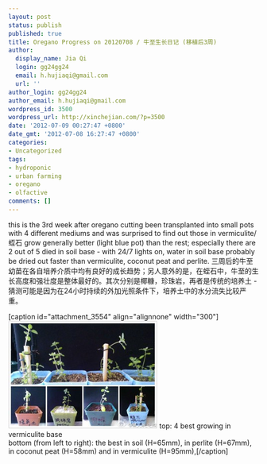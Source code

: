 ```yaml
---
layout: post
status: publish
published: true
title: Oregano Progress on 20120708 / 牛至生长日记 (移植后3周)
author:
  display_name: Jia Qi
  login: gg24gg24
  email: h.hujiaqi@gmail.com
  url: ''
author_login: gg24gg24
author_email: h.hujiaqi@gmail.com
wordpress_id: 3500
wordpress_url: http://xinchejian.com/?p=3500
date: '2012-07-09 00:27:47 +0800'
date_gmt: '2012-07-08 16:27:47 +0800'
categories:
- Uncategorized
tags:
- hydroponic
- urban farming
- oregano
- olfactive
comments: []
---
```

<p>this is the 3rd week after oregano cutting been transplanted into small pots with 4 different mediums and was surprised to find out those in vermiculite/&lrm;蛭石 grow generally better (light blue pot) than the rest; especially there are 2 out of 5 died in soil base - with 24/7 lights on, water in soil base probably be dried out faster than vermiculite, coconut peat and perlite. 三周后的牛至幼苗在各自培养介质中均有良好的成长趋势；另人意外的是，在蛭石中，牛至的生长高度和强壮度是整体最好的。其次分别是椰糠，珍珠岩，再者是传统的培养土 - 猜测可能是因为在24小时持续的外加光照条件下，培养土中的水分流失比较严重。</p>
<p>[caption id="attachment_3554" align="alignnone" width="300"]<a href="http://xinchejian.com/2012/07/09/oregano-progress-on-20120708/8bf68e82jw1dupvtayr9zj/" rel="attachment wp-att-3554"><img class="size-medium wp-image-3554" src="/uploads/2012/07/8bf68e82jw1dupvtayr9zj-300x217.jpg" alt="oregano progress 3 weeks after transplant" width="300" height="217" /></a> top: 4 best growing in vermiculite base<br />bottom (from left to right): the best in soil (H=65mm), in perlite (H=67mm), in coconut peat (H=58mm) and in vermiculite (H=95mm),[/caption]</p>
